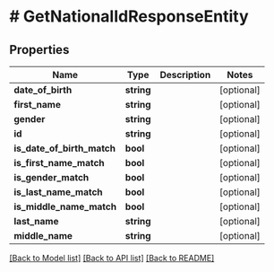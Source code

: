 # # GetNationalIdResponseEntity

## Properties

Name | Type | Description | Notes
------------ | ------------- | ------------- | -------------
**date_of_birth** | **string** |  | [optional]
**first_name** | **string** |  | [optional]
**gender** | **string** |  | [optional]
**id** | **string** |  | [optional]
**is_date_of_birth_match** | **bool** |  | [optional]
**is_first_name_match** | **bool** |  | [optional]
**is_gender_match** | **bool** |  | [optional]
**is_last_name_match** | **bool** |  | [optional]
**is_middle_name_match** | **bool** |  | [optional]
**last_name** | **string** |  | [optional]
**middle_name** | **string** |  | [optional]

[[Back to Model list]](../../README.md#models) [[Back to API list]](../../README.md#endpoints) [[Back to README]](../../README.md)
